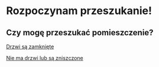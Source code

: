 # Rozpoczynam przeszukanie!

## Czy mogę przeszukać pomieszczenie?


    
[Drzwi są zamknięte](drzwi-zamkniete/drzwi-sa-zamkniete.md)

[Nie ma drzwi lub są zniszczone](drzwi-otwarte-lub-zniszczone/drzwi-sa-otwarte-lub-zniszczone.md)



